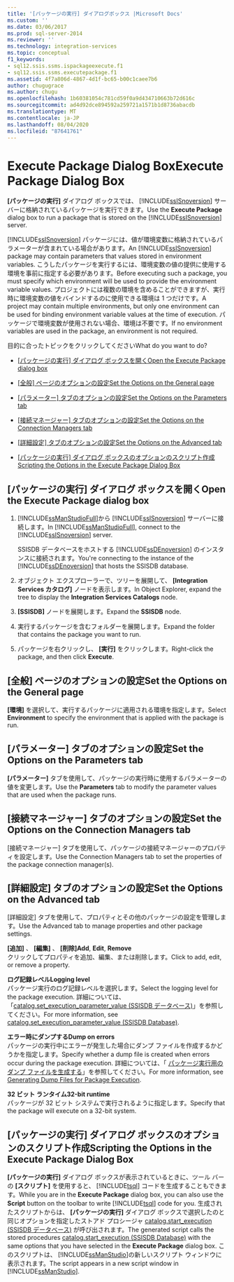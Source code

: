 ```yaml
---
title: '[パッケージの実行] ダイアログボックス |Microsoft Docs'
ms.custom: ''
ms.date: 03/06/2017
ms.prod: sql-server-2014
ms.reviewer: ''
ms.technology: integration-services
ms.topic: conceptual
f1_keywords:
- sql12.ssis.ssms.ispackageexecute.f1
- sql12.ssis.ssms.executepackage.f1
ms.assetid: 4f7a806d-4867-4d1f-bc65-b00c1caee7b6
author: chugugrace
ms.author: chugu
ms.openlocfilehash: 1b60381054c781cd59f0a9d434710663b72d616c
ms.sourcegitcommit: ad4d92dce894592a259721a1571b1d8736abacdb
ms.translationtype: MT
ms.contentlocale: ja-JP
ms.lasthandoff: 08/04/2020
ms.locfileid: "87641761"
---
```

# <a name="execute-package-dialog-box"></a><span data-ttu-id="83f86-102">Execute Package Dialog Box</span><span class="sxs-lookup"><span data-stu-id="83f86-102">Execute Package Dialog Box</span></span>
  <span data-ttu-id="83f86-103">**[パッケージの実行]** ダイアログ ボックスでは、 [!INCLUDE[ssISnoversion](../includes/ssisnoversion-md.md)] サーバーに格納されているパッケージを実行できます。</span><span class="sxs-lookup"><span data-stu-id="83f86-103">Use the **Execute Package** dialog box to run a package that is stored on the [!INCLUDE[ssISnoversion](../includes/ssisnoversion-md.md)] server.</span></span>  
  
 <span data-ttu-id="83f86-104">[!INCLUDE[ssISnoversion](../includes/ssisnoversion-md.md)] パッケージには、値が環境変数に格納されているパラメーターが含まれている場合があります。</span><span class="sxs-lookup"><span data-stu-id="83f86-104">An [!INCLUDE[ssISnoversion](../includes/ssisnoversion-md.md)] package may contain parameters that values stored in environment variables.</span></span> <span data-ttu-id="83f86-105">こうしたパッケージを実行するには、環境変数の値の提供に使用する環境を事前に指定する必要があります。</span><span class="sxs-lookup"><span data-stu-id="83f86-105">Before executing such a package, you must specify which environment will be used to provide the environment variable values.</span></span> <span data-ttu-id="83f86-106">プロジェクトには複数の環境を含めることができますが、実行時に環境変数の値をバインドするのに使用できる環境は 1 つだけです。</span><span class="sxs-lookup"><span data-stu-id="83f86-106">A project may contain multiple environments, but only one environment can be used for binding environment variable values at the time of execution.</span></span> <span data-ttu-id="83f86-107">パッケージで環境変数が使用されない場合、環境は不要です。</span><span class="sxs-lookup"><span data-stu-id="83f86-107">If no environment variables are used in the package, an environment is not required.</span></span>  
  
 <span data-ttu-id="83f86-108">目的に合ったトピックをクリックしてください</span><span class="sxs-lookup"><span data-stu-id="83f86-108">What do you want to do?</span></span>  
  
-   <span data-ttu-id="83f86-109">[[パッケージの実行] ダイアログ ボックスを開く](#open_dialog)</span><span class="sxs-lookup"><span data-stu-id="83f86-109">[Open the Execute Package dialog box](#open_dialog)</span></span>  
  
-   <span data-ttu-id="83f86-110">[[全般] ページのオプションの設定](#general)</span><span class="sxs-lookup"><span data-stu-id="83f86-110">[Set the Options on the General page](#general)</span></span>  
  
-   <span data-ttu-id="83f86-111">[[パラメーター] タブのオプションの設定](#parameters)</span><span class="sxs-lookup"><span data-stu-id="83f86-111">[Set the Options on the Parameters tab](#parameters)</span></span>  
  
-   <span data-ttu-id="83f86-112">[[接続マネージャー] タブのオプションの設定](#connection)</span><span class="sxs-lookup"><span data-stu-id="83f86-112">[Set the Options on the Connection Managers tab](#connection)</span></span>  
  
-   <span data-ttu-id="83f86-113">[[詳細設定] タブのオプションの設定](#advanced)</span><span class="sxs-lookup"><span data-stu-id="83f86-113">[Set the Options on the Advanced tab](#advanced)</span></span>  
  
-   <span data-ttu-id="83f86-114">[[パッケージの実行] ダイアログ ボックスのオプションのスクリプト作成](#script)</span><span class="sxs-lookup"><span data-stu-id="83f86-114">[Scripting the Options in the Execute Package Dialog Box](#script)</span></span>  
  
##  <a name="open-the-execute-package-dialog-box"></a><a name="open_dialog"></a> <span data-ttu-id="83f86-115">[パッケージの実行] ダイアログ ボックスを開く</span><span class="sxs-lookup"><span data-stu-id="83f86-115">Open the Execute Package dialog box</span></span>  
  
1.  <span data-ttu-id="83f86-116">[!INCLUDE[ssManStudioFull](../includes/ssmanstudiofull-md.md)]から [!INCLUDE[ssISnoversion](../includes/ssisnoversion-md.md)] サーバーに接続します。</span><span class="sxs-lookup"><span data-stu-id="83f86-116">In [!INCLUDE[ssManStudioFull](../includes/ssmanstudiofull-md.md)], connect to the [!INCLUDE[ssISnoversion](../includes/ssisnoversion-md.md)] server.</span></span>  
  
     <span data-ttu-id="83f86-117">SSISDB データベースをホストする [!INCLUDE[ssDEnoversion](../includes/ssdenoversion-md.md)] のインスタンスに接続されます。</span><span class="sxs-lookup"><span data-stu-id="83f86-117">You're connecting to the instance of the [!INCLUDE[ssDEnoversion](../includes/ssdenoversion-md.md)] that hosts the SSISDB database.</span></span>  
  
2.  <span data-ttu-id="83f86-118">オブジェクト エクスプローラーで、ツリーを展開して、 **[Integration Services カタログ]** ノードを表示します。</span><span class="sxs-lookup"><span data-stu-id="83f86-118">In Object Explorer, expand the tree to display the **Integration Services Catalogs** node.</span></span>  
  
3.  <span data-ttu-id="83f86-119">**[SSISDB]** ノードを展開します。</span><span class="sxs-lookup"><span data-stu-id="83f86-119">Expand the **SSISDB** node.</span></span>  
  
4.  <span data-ttu-id="83f86-120">実行するパッケージを含むフォルダーを展開します。</span><span class="sxs-lookup"><span data-stu-id="83f86-120">Expand the folder that contains the package you want to run.</span></span>  
  
5.  <span data-ttu-id="83f86-121">パッケージを右クリックし、 **[実行]** をクリックします。</span><span class="sxs-lookup"><span data-stu-id="83f86-121">Right-click the package, and then click **Execute**.</span></span>  
  
##  <a name="set-the-options-on-the-general-page"></a><a name="general"></a> <span data-ttu-id="83f86-122">[全般] ページのオプションの設定</span><span class="sxs-lookup"><span data-stu-id="83f86-122">Set the Options on the General page</span></span>  
 <span data-ttu-id="83f86-123">**[環境]** を選択して、実行するパッケージに適用される環境を指定します。</span><span class="sxs-lookup"><span data-stu-id="83f86-123">Select **Environment** to specify the environment that is applied with the package is run.</span></span>  
  
##  <a name="set-the-options-on-the-parameters-tab"></a><a name="parameters"></a> <span data-ttu-id="83f86-124">[パラメーター] タブのオプションの設定</span><span class="sxs-lookup"><span data-stu-id="83f86-124">Set the Options on the Parameters tab</span></span>  
 <span data-ttu-id="83f86-125">**[パラメーター]** タブを使用して、パッケージの実行時に使用するパラメーターの値を変更します。</span><span class="sxs-lookup"><span data-stu-id="83f86-125">Use the **Parameters** tab to modify the parameter values that are used when the package runs.</span></span>  
  
##  <a name="set-the-options-on-the-connection-managers-tab"></a><a name="connection"></a> <span data-ttu-id="83f86-126">[接続マネージャー] タブのオプションの設定</span><span class="sxs-lookup"><span data-stu-id="83f86-126">Set the Options on the Connection Managers tab</span></span>  
 <span data-ttu-id="83f86-127">[接続マネージャー] タブを使用して、パッケージの接続マネージャーのプロパティを設定します。</span><span class="sxs-lookup"><span data-stu-id="83f86-127">Use the Connection Managers tab to set the properties of the package connection manager(s).</span></span>  
  
##  <a name="set-the-options-on-the-advanced-tab"></a><a name="advanced"></a> <span data-ttu-id="83f86-128">[詳細設定] タブのオプションの設定</span><span class="sxs-lookup"><span data-stu-id="83f86-128">Set the Options on the Advanced tab</span></span>  
 <span data-ttu-id="83f86-129">[詳細設定] タブを使用して、プロパティとその他のパッケージの設定を管理します。</span><span class="sxs-lookup"><span data-stu-id="83f86-129">Use the Advanced tab to manage properties and other package settings.</span></span>  
  
 <span data-ttu-id="83f86-130">**[追加]** 、 **[編集]** 、 **[削除]**</span><span class="sxs-lookup"><span data-stu-id="83f86-130">**Add**, **Edit**, **Remove**</span></span>  
 <span data-ttu-id="83f86-131">クリックしてプロパティを追加、編集、または削除します。</span><span class="sxs-lookup"><span data-stu-id="83f86-131">Click to add, edit, or remove a property.</span></span>  
  
 <span data-ttu-id="83f86-132">**ログ記録レベル**</span><span class="sxs-lookup"><span data-stu-id="83f86-132">**Logging level**</span></span>  
 <span data-ttu-id="83f86-133">パッケージ実行のログ記録レベルを選択します。</span><span class="sxs-lookup"><span data-stu-id="83f86-133">Select the logging level for the package execution.</span></span> <span data-ttu-id="83f86-134">詳細については、「[catalog.set_execution_parameter_value (SSISDB データベース)](/sql/integration-services/system-stored-procedures/catalog-set-execution-parameter-value-ssisdb-database)」を参照してください。</span><span class="sxs-lookup"><span data-stu-id="83f86-134">For more information, see [catalog.set_execution_parameter_value &#40;SSISDB Database&#41;](/sql/integration-services/system-stored-procedures/catalog-set-execution-parameter-value-ssisdb-database).</span></span>  
  
 <span data-ttu-id="83f86-135">**エラー時にダンプする**</span><span class="sxs-lookup"><span data-stu-id="83f86-135">**Dump on errors**</span></span>  
 <span data-ttu-id="83f86-136">パッケージの実行中にエラーが発生した場合にダンプ ファイルを作成するかどうかを指定します。</span><span class="sxs-lookup"><span data-stu-id="83f86-136">Specify whether a dump file is created when errors occur during the package execution.</span></span> <span data-ttu-id="83f86-137">詳細については、「 [パッケージ実行用のダンプ ファイルを生成する](troubleshooting/generating-dump-files-for-package-execution.md)」を参照してください。</span><span class="sxs-lookup"><span data-stu-id="83f86-137">For more information, see [Generating Dump Files for Package Execution](troubleshooting/generating-dump-files-for-package-execution.md).</span></span>  
  
 <span data-ttu-id="83f86-138">**32 ビット ランタイム**</span><span class="sxs-lookup"><span data-stu-id="83f86-138">**32-bit runtime**</span></span>  
 <span data-ttu-id="83f86-139">パッケージが 32 ビット システムで実行されるように指定します。</span><span class="sxs-lookup"><span data-stu-id="83f86-139">Specify that the package will execute on a 32-bit system.</span></span>  
  
##  <a name="scripting-the-options-in-the-execute-package-dialog-box"></a><a name="script"></a> <span data-ttu-id="83f86-140">[パッケージの実行] ダイアログ ボックスのオプションのスクリプト作成</span><span class="sxs-lookup"><span data-stu-id="83f86-140">Scripting the Options in the Execute Package Dialog Box</span></span>  
 <span data-ttu-id="83f86-141">**[パッケージの実行]** ダイアログ ボックスが表示されているときに、ツール バーの **[スクリプト]** を使用すると、 [!INCLUDE[tsql](../includes/tsql-md.md)] コードを生成することもできます。</span><span class="sxs-lookup"><span data-stu-id="83f86-141">While you are in the **Execute Package** dialog box, you can also use the **Script** button on the toolbar to write [!INCLUDE[tsql](../includes/tsql-md.md)] code for you.</span></span> <span data-ttu-id="83f86-142">生成されたスクリプトからは、 **[パッケージの実行]** ダイアログ ボックスで選択したのと同じオプションを指定したストアド プロシージャ [catalog.start_execution (SSISDB データベース)](/sql/integration-services/system-stored-procedures/catalog-start-execution-ssisdb-database) が呼び出されます。</span><span class="sxs-lookup"><span data-stu-id="83f86-142">The generated script calls the stored procedures [catalog.start_execution &#40;SSISDB Database&#41;](/sql/integration-services/system-stored-procedures/catalog-start-execution-ssisdb-database) with the same options that you have selected in the **Execute Package** dialog box.</span></span> <span data-ttu-id="83f86-143">このスクリプトは、 [!INCLUDE[ssManStudio](../includes/ssmanstudio-md.md)]の新しいスクリプト ウィンドウに表示されます。</span><span class="sxs-lookup"><span data-stu-id="83f86-143">The script appears in a new script window in [!INCLUDE[ssManStudio](../includes/ssmanstudio-md.md)].</span></span>  
  
  
